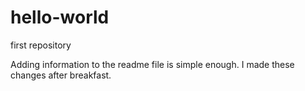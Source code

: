 # hello-world
first repository

Adding information to the readme file is simple enough.
I made these changes after breakfast.
